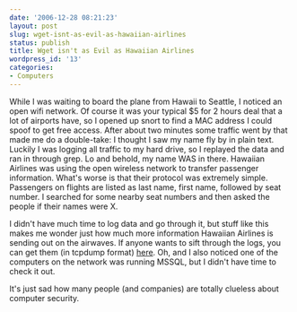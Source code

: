 ```yaml
---
date: '2006-12-28 08:21:23'
layout: post
slug: wget-isnt-as-evil-as-hawaiian-airlines
status: publish
title: Wget isn't as Evil as Hawaiian Airlines
wordpress_id: '13'
categories:
- Computers
---
```


While I was waiting to board the plane from Hawaii to Seattle, I noticed an open wifi network. Of course it was your typical $5 for 2 hours deal that a lot of airports have, so I opened up snort to find a MAC address I could spoof to get free access. After about two minutes some traffic went by that made me do a double-take: I thought I saw my name fly by in plain text. Luckily I was logging all traffic to my hard drive, so I replayed the data and ran in through grep. Lo and behold, my name WAS in there. Hawaiian Airlines was using the open wireless network to transfer passenger information. What's worse is that their protocol was extremely simple. Passengers on flights are listed as last name, first name, followed by seat number. I searched for some nearby seat numbers and then asked the people if their names were X.


I didn't have much time to log data and go through it, but stuff like this makes me wonder just how much more information Hawaiian Airlines is sending out on the airwaves. If anyone wants to sift through the logs, you can get them (in tcpdump format) [here](/stuff/log.txt.1167174454). Oh, and I also noticed one of the computers on the network was running MSSQL, but I didn't have time to check it out.


It's just sad how many people (and companies) are totally clueless about computer security.
